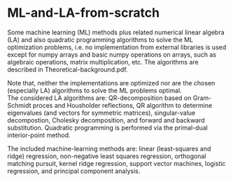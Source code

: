 # ML-and-LA-from-scratch
Some machine learning (ML) methods plus related numerical linear algebra (LA) and also quadratic programming algorithms to solve the ML optimization problems, i.e. no implementation from external libraries is used except for numpy arrays and basic numpy operations on arrays, such as algebraic operations, matrix multiplication, etc. The algorithms are described in Theoretical-background.pdf.

Note that, neither the implementations are optimized nor are the chosen (especially LA) algorithms to solve the ML problems optimal.  
The considered LA algorithms are: QR-decomposition based on Gram-Schmidt proces and Housholder reflections, QR algorithm to determine eigenvalues (and vectors for symmetric matrices), singular-value decompostion, Cholesky decomposition, and forward and backward substitution. 
Quadratic programming is performed via the primal-dual interior-point method.  

The included machine-learning methods are: linear (least-squares and ridge) regression, non-negative least squares regression, orthogonal matching pursuit, kernel ridge regression, support vector machines, logistic regression, and principal component analysis.
